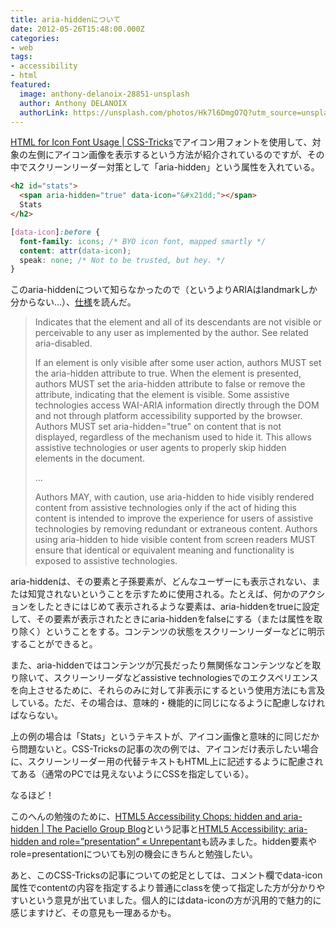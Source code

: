 ```yaml
---
title: aria-hiddenについて
date: 2012-05-26T15:48:00.000Z
categories:
- web
tags:
- accessibility
- html
featured:
  image: anthony-delanoix-28851-unsplash
  author: Anthony DELANOIX
  authorLink: https://unsplash.com/photos/Hk7l6DmgO7Q?utm_source=unsplash&utm_medium=referral&utm_content=creditCopyText
---
```

[HTML for Icon Font Usage | CSS-Tricks](http://css-tricks.com/html-for-icon-font-usage/)でアイコン用フォントを使用して、対象の左側にアイコン画像を表示するという方法が紹介されているのですが、その中でスクリーンリーダー対策として「aria-hidden」という属性を入れている。<!-- more -->

```html
<h2 id="stats">
  <span aria-hidden="true" data-icon="&#x21dd;"></span>
  Stats
</h2>
```
```css
[data-icon]:before {
  font-family: icons; /* BYO icon font, mapped smartly */
  content: attr(data-icon);
  speak: none; /* Not to be trusted, but hey. */
}
```

このaria-hiddenについて知らなかったので（というよりARIAはlandmarkしか分からない...）、[仕様](http://www.w3.org/TR/wai-aria/states_and_properties#aria-hidden)を読んだ。

> Indicates that the element and all of its descendants are not visible or perceivable to any user as implemented by the author. See related aria-disabled.
>
> If an element is only visible after some user action, authors MUST set the aria-hidden attribute to true. When the element is presented, authors MUST set the aria-hidden attribute to false or remove the attribute, indicating that the element is visible. Some assistive technologies access WAI-ARIA information directly through the DOM and not through platform accessibility supported by the browser. Authors MUST set aria-hidden="true" on content that is not displayed, regardless of the mechanism used to hide it. This allows assistive technologies or user agents to properly skip hidden elements in the document.
>
> ...
>
> Authors MAY, with caution, use aria-hidden to hide visibly rendered content from assistive technologies only if the act of hiding this content is intended to improve the experience for users of assistive technologies by removing redundant or extraneous content. Authors using aria-hidden to hide visible content from screen readers MUST ensure that identical or equivalent meaning and functionality is exposed to assistive technologies.

aria-hiddenは、その要素と子孫要素が、どんなユーザーにも表示されない、または知覚されないということを示すために使用される。たとえば、何かのアクションをしたときにはじめて表示されるような要素は、aria-hiddenをtrueに設定して、その要素が表示されたときにaria-hiddenをfalseにする（または属性を取り除く）ということをする。コンテンツの状態をスクリーンリーダーなどに明示することができると。

また、aria-hiddenではコンテンツが冗長だったり無関係なコンテンツなどを取り除いて、スクリーンリーダなどassistive technologiesでのエクスペリエンスを向上させるために、それらのみに対して非表示にするという使用方法にも言及している。ただ、その場合は、意味的・機能的に同じになるように配慮しなければならない。

上の例の場合は「Stats」というテキストが、アイコン画像と意味的に同じだから問題ないと。CSS-Tricksの記事の次の例では、アイコンだけ表示したい場合に、スクリーンリーダー用の代替テキストもHTML上に記述するように配慮されてある（通常のPCでは見えないようにCSSを指定している）。

なるほど！

このへんの勉強のために、[HTML5 Accessibility Chops: hidden and aria-hidden | The Paciello Group Blog](http://www.paciellogroup.com/blog/2012/05/html5-accessibility-chops-hidden-and-aria-hidden/)という記事と[HTML5 Accessibility: aria-hidden and role=”presentation” « Unrepentant](http://john.foliot.ca/aria-hidden/)も読みました。hidden要素やrole=presentationについても別の機会にきちんと勉強したい。

あと、このCSS-Tricksの記事についての蛇足としては、コメント欄でdata-icon属性でcontentの内容を指定するより普通にclassを使って指定した方が分かりやすいという意見が出ていました。個人的にはdata-iconの方が汎用的で魅力的に感じますけど、その意見も一理あるかも。
